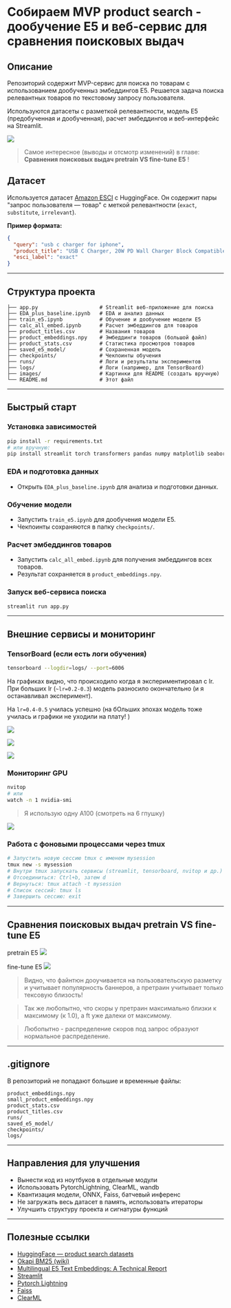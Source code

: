 # Собираем MVP product search - дообучение E5 и веб-сервис для сравнения поисковых выдач

## Описание

Репозиторий содержит MVP-сервис для поиска по товарам с использованием дообученныз эмбеддингов E5. Решается задача поиска релевантных товаров по текстовому запросу пользователя. 

Используются датасеты с разметкой релевантности, модель E5 (предобученная и дообученная), расчет эмбеддингов и веб-интерфейс на Streamlit.

![](./images/01_01_demo_ft_model.jpg)

> Самое интересное (выводы и отсмотр изменений) в главе: **Сравнения поисковых выдач pretrain VS fine-tune E5** ! 


## Датасет

Используется датасет [Amazon ESCI](https://huggingface.co/datasets/tasksource/esci) с HuggingFace. Он содержит пары "запрос пользователя — товар" с меткой релевантности (`exact`, `substitute`, `irrelevant`).

**Пример формата:**
```json
{
  "query": "usb c charger for iphone",
  "product_title": "USB C Charger, 20W PD Wall Charger Block Compatible with iPhone 13 12 11",
  "esci_label": "exact"
}
```
---

## Структура проекта

```
├── app.py                    # Streamlit веб-приложение для поиска
├── EDA_plus_baseline.ipynb   # EDA и анализ данных
├── train_e5.ipynb            # Обучение и дообучение модели E5
├── calc_all_embed.ipynb      # Расчет эмбеддингов для товаров
├── product_titles.csv        # Названия товаров
├── product_embeddings.npy    # Эмбеддинги товаров (большой файл)
├── product_stats.csv         # Статистика просмотров товаров
├── saved_e5_model/           # Сохраненная модель
├── checkpoints/              # Чекпоинты обучения
├── runs/                     # Логи и результаты экспериментов
├── logs/                     # Логи (например, для TensorBoard)
├── images/                   # Картинки для README (создать вручную)
└── README.md                 # Этот файл
```

---

## Быстрый старт

### Установка зависимостей

```bash
pip install -r requirements.txt
# или вручную:
pip install streamlit torch transformers pandas numpy matplotlib seaborn tqdm datasets
```

### EDA и подготовка данных
- Открыть `EDA_plus_baseline.ipynb` для анализа и подготовки данных.

### Обучение модели
- Запустить `train_e5.ipynb` для дообучения модели E5.
- Чекпоинты сохраняются в папку `checkpoints/`.

### Расчет эмбеддингов товаров
- Запустить `calc_all_embed.ipynb` для получения эмбеддингов всех товаров.
- Результат сохраняется в `product_embeddings.npy`.

### Запуск веб-сервиса поиска

```bash
streamlit run app.py
```

---

## Внешние сервисы и мониторинг

### TensorBoard (если есть логи обучения)
```bash
tensorboard --logdir=logs/ --port=6006
```

На графиках видно, что происходило когда я экспериментировал с lr. При больших lr (`~lr=0.2-0.3`) модель разносило окончательно (и я останавливал эксперимент). 

На `lr=0.4-0.5` училась успешно (на бОльших эпохах модель тоже училась и графики не уходили на плату! ) 

![](./images/03_01_tb_train.jpg)

![](./images/03_02_val.jpg)

![](./images/03_03_gradNorm_and_lr.jpg)



### Мониторинг GPU
```bash
nvitop
# или
watch -n 1 nvidia-smi
```

> Я использую одну A100 (смотреть на 6 гпушку)

![](./images/02_01_nvitop.jpg)


### Работа с фоновыми процессами через tmux
```bash
# Запустить новую сессию tmux с именем mysession
tmux new -s mysession
# Внутри tmux запускать сервисы (streamlit, tensorboard, nvitop и др.)
# Отсоединиться: Ctrl+b, затем d
# Вернуться: tmux attach -t mysession
# Список сессий: tmux ls
# Завершить сессию: exit
```

---

## Сравнения поисковых выдач pretrain VS fine-tune E5

pretrain E5
![](./images/01_02_demo_pretrain.jpg)

fine-tune E5
![](./images/01_01_demo_ft_model.jpg)

> Видно, что файнтюн дооучивается на пользовательскую разметку и учитывает популярность баннеров, а претраин учитывает только тексовую близость!

> Так же любопытно, что скоры у претраин максимально близки к максимому (к 1.0), а ft уже далеки от максимому.

> Любопытно - распределение скоров под запрос образуют нормальное распределение.

---

## .gitignore

В репозиторий не попадают большие и временные файлы:
```
product_embeddings.npy
small_product_embeddings.npy
product_stats.csv
product_titles.csv
runs/
saved_e5_model/
checkpoints/
logs/
```

---

## Направления для улучшения
- Вынести код из ноутбуков в отдельные модули
- Использовать PytorchLightning, ClearML, wandb
- Квантизация модели, ONNX, Faiss, батчевый инференс
- Не загружать весь датасет в память, использовать итераторы
- Улучшить структуру проекта и сигнатуры функций

---

## Полезные ссылки
- [HuggingFace — product search datasets](https://huggingface.co/datasets?search=product+search)
- [Okapi BM25 (wiki)](https://en.wikipedia.org/wiki/Okapi_BM25)
- [Multilingual E5 Text Embeddings: A Technical Report](https://arxiv.org/pdf/2402.05672)
- [Streamlit](https://streamlit.io/)
- [Pytorch Lightning](https://www.pytorchlightning.ai/)
- [Faiss](https://github.com/facebookresearch/faiss)
- [ClearML](https://clear.ml/)

